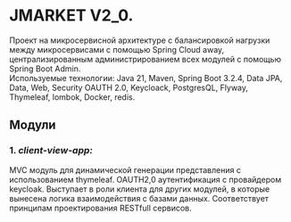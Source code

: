 # JMARKET V2_0. 
   
Проект на микросервисной архитектуре с балансировкой нагрузки между микросервисами с помощью Spring Cloud away, 
централизированным администрированием всех модулей с помощью Spring Boot Admin.   
Используемые технологии: Java 21, Maven, Spring Boot 3.2.4, Data JPA, Data, Web, Security OAUTH 2.0, Keycloack, 
PostgresQL, Flyway, Thymeleaf, lombok, Docker, redis.

## Модули  

### 1. ***client-view-app:***  
MVC модуль для динамической генерации представления с использованием thymeleaf.
OAUTH2,0 аутентификация с провайдером keycloak.
Выступает в роли клиента для других модулей, в которые вынесена логика взаимодействия с базами данных. 
Соответствует принципам проектирования RESTfull сервисов.

